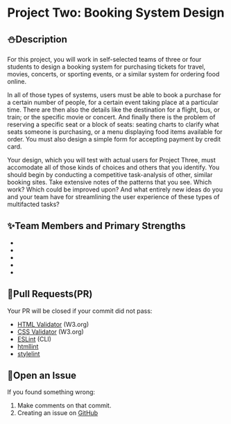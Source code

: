 # Project Two: Booking System Design

## :snowman:Description

For this project, you will work in self-selected teams of three or four students to design a booking system for purchasing tickets for travel, movies, concerts, or sporting events, or a similar system for ordering food online.

In all of those types of systems, users must be able to book a purchase for a certain number of people, for a certain event taking place at a particular time. There are then also the details like the destination for a flight, bus, or train; or the specific movie or concert. And finally there is the problem of reserving a specific seat or a block of seats: seating charts to clarify what seats someone is purchasing, or a menu displaying food items available for order. You must also design a simple form for accepting payment by credit card.

Your design, which you will test with actual users for Project Three, must accomodate all of those kinds of choices and others that you identify. You should begin by conducting a competitive task-analysis of other, similar booking sites. Take extensive notes of the patterns that you see. Which work? Which could be improved upon? And what entirely new ideas do you and your team have for streamlining the user experience of these types of multifacted tasks?

## :sparkles:Team Members and Primary Strengths

*
*
*
*
*

## :whale:Pull Requests(PR)

Your PR will be closed if your commit did not pass:

* [HTML Validator](https://validator.w3.org/) (W3.org)
* [CSS Validator](https://jigsaw.w3.org/css-validator/) (W3.org)
* [ESLint](http://eslint.org/) (CLI)
* [htmllint](https://github.com/htmllint/htmllint-cli)
* [stylelint](https://github.com/stylelint/stylelint/blob/master/docs/user-guide/cli.md)

## :octopus:Open an Issue

If you found something wrong:

1. Make comments on that commit.
2. Creating an issue on [GitHub](https://github.com/wjy-itmd-362/wjy-project2/issues/new)
